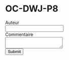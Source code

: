 # OC-DWJ-P8


<form action="index.php?action=addComment&amp;id=<?= $post['id'] ?>" method="post">
    <div>
        <label for="author">Auteur</label><br/>
        <input type="text" id="author" name="author" />
    </div>
    <div>
        <label for="comment">Commentaire</label><br/>
        <textarea id="comment" name="comment"></textarea>
    </div>
    <div>
        <input type="submit" />
    </div>
</form>